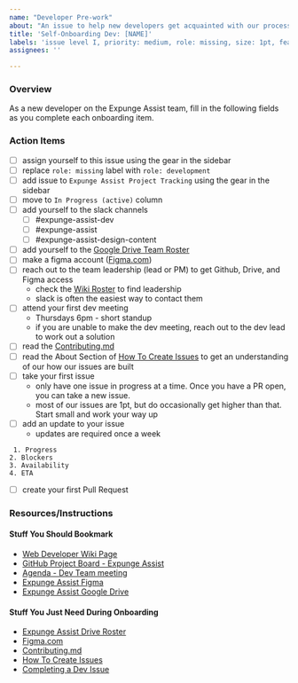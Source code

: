 ```yaml
---
name: "Developer Pre-work"
about: "An issue to help new developers get acquainted with our processes."
title: 'Self-Onboarding Dev: [NAME]'
labels: 'issue level I, priority: medium, role: missing, size: 1pt, feature: onboard / offboard'
assignees: ''

---
```


### Overview

As a new developer on the Expunge Assist team, fill in the following fields as you complete each onboarding item.

### Action Items

- [ ] assign yourself to this issue using the gear in the sidebar
- [ ] replace `role: missing` label with `role: development`
- [ ] add issue to `Expunge Assist Project Tracking` using the gear in the sidebar
- [ ] move to `In Progress (active)` column
- [ ] add yourself to the slack channels
  - [ ] #expunge-assist-dev
  - [ ] #expunge-assist
  - [ ] #expunge-assist-design-content
- [ ] add yourself to the [Google Drive Team Roster](https://docs.google.com/spreadsheets/d/12sAwYiQJP4fmEONF6-oUVYFVupTwSkci/edit)
- [ ] make a figma account ([Figma.com](https://figma.com))
- [ ] reach out to the team leadership (lead or PM) to get Github, Drive, and Figma access
  - check the [Wiki Roster](https://github.com/hackforla/expunge-assist/wiki/The-Current-Team) to find leadership
  - slack is often the easiest way to contact them
- [ ] attend your first dev meeting
  - Thursdays 6pm - short standup
  - if you are unable to make the dev meeting, reach out to the dev lead to work out a solution
- [ ] read the [Contributing.md](https://github.com/hackforla/expunge-assist/blob/main/CONTRIBUTING.md)
- [ ] read the About Section of [How To Create Issues](https://github.com/hackforla/expunge-assist/wiki/How-to-Create-Issues#About) to get an understanding of our how our issues are built
- [ ] take your first issue
  - only have one issue in progress at a time. Once you have a PR open, you can take a new issue.
  - most of our issues are 1pt, but do occasionally get higher than that. Start small and work your way up
- [ ] add an update to your issue
  - updates are required once a week

```
 1. Progress
2. Blockers
3. Availability
4. ETA
```

- [ ] create your first Pull Request

### Resources/Instructions

#### Stuff You Should Bookmark

- [Web Developer Wiki Page](https://github.com/hackforla/expunge-assist/wiki/Web-Developer)
- [GitHub Project Board - Expunge Assist](https://github.com/hackforla/expunge-assist/projects/1)
- [Agenda - Dev Team meeting](https://github.com/hackforla/expunge-assist/issues/411)
- [Expunge Assist Figma](https://www.figma.com/file/hYqRxmBVtJbDv9DJXV6nra/Expunge-Assist-Main-Figma?type=design&node-id=2-21&mode=design&t=gp9ORTk5A0xuk3TF-0)
- [Expunge Assist Google Drive](https://drive.google.com/drive/folders/1qR-5gm7a-3h-Zm6Tu8IxDQ6yL488kf1n?usp=sharing)

#### Stuff You Just Need During Onboarding

- [Expunge Assist Drive Roster](https://docs.google.com/spreadsheets/d/12sAwYiQJP4fmEONF6-oUVYFVupTwSkci/edit)
- [Figma.com](https://figma.com)
- [Contributing.md](https://github.com/hackforla/expunge-assist/blob/main/CONTRIBUTING.md)
- [How To Create Issues](https://github.com/hackforla/expunge-assist/wiki/How-to-Create-Issues)
- [Completing a Dev Issue](https://github.com/hackforla/expunge-assist/wiki/Completing-a-Dev-Issue)
